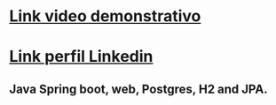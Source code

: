 # [Link video demonstrativo](https://photos.app.goo.gl/HseTHZF3GgGhVAcb8)
# [Link perfil Linkedin](https://www.linkedin.com/in/douglas-sim%C3%B5es-maciel-313b5933b?utm_source=share&utm_campaign=share_via&utm_content=profile&utm_medium=android_app)
## Java Spring boot, web, Postgres, H2 and JPA.
